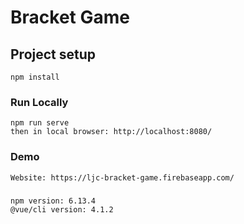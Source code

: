 # Bracket Game

## Project setup
```
npm install
```

### Run Locally
```
npm run serve
then in local browser: http://localhost:8080/
```

### Demo
```
Website: https://ljc-bracket-game.firebaseapp.com/
```

### 
```
npm version: 6.13.4
@vue/cli version: 4.1.2 
```
